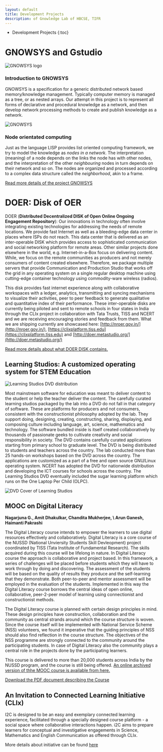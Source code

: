 ```yaml
--- 
layout: default
title: Development Projects
description: of Gnowledge Lab of HBCSE, TIFR
---
```

<!---{% include menu.html %}--->
* Development Projects
{:toc}	 

# GNOWSYS and Gstudio


![GNOWSYS logo](https://www.gnu.org/software/gnowsys/gnowsys-logo-revised-small.png)

### Introduction to GNOWSYS

GNOWSYS is a specification for a generic distributed network based
memory/knowledge management. Typically computer memory is managed as a
tree, or as nested arrays. Our attempt in this project is to represent
all forms of declarative and procedural knowledge as a network, and then
develop network processing methods to create and publish knowledge as a
network.

![GNOWSYS](https://stemgames.metastudio.org/uploads/default/original/2X/e/ec4d81cc161b4732d7b927b1ef5100116c5a911d.png)


### Node orientated computing

Just as the language LISP provides list oriented computing framework, we
try to model the knowledge as *nodes in a network*. The interpretation
(meaning) of a node depends on the links the node has with other nodes,
and the interpretation of the other *neighbouring* nodes in turn depends
on their network and so on. The nodes are organized and processed
according to a complex data structure called the *neighborhood*, akin to
a frame.

[Read more details of the project GNOWSYS](https://www.gnowledge.org/projects/gnowsys.html)

# DOER: Disk of OER

DOER (**Distributed Decentralized DISK of Open Online Ongoing
Engagement Repository**): Our innovations in technology often involve
integrating existing technologies for addressing the needs of remote
locations. We provide fast Internet as well as a bleeding-edge data
center in places where ISPs do not reach. This data center that is
delivered as an inter-operable DISK which provides access to
sophisticated communication and social networking platform for remote
areas. Other similar projects done elsewhere in the world,
e.g. Internet-in-a-Box focus on delivering content. While, we focus on
the remote communities as producers and not merely consumers of
content created elsewhere. Therefore, we package multiple servers that
provide Communication and Production Studio that works off the grid in
any operating system on a single regular desktop machine using
cutting-edge container technology using commodity-ware wireless
(radios).

This disk provides fast internet experience along with collaborative
workspaces with a ledger, analytics, transmitting and syncing
mechanisms to visualize their activities, peer to peer feedback to
generate qualitative and quantitative index of their performance.
These inter-operable disks are currently being piloted and sent to
remote schools in four states in India through the CLIx project in
collaboration with Tata Trusts, TISS and NCERT and we are receiving
encouraging stories and feedback from them. What we are shipping
currently are showcased here:
[http://nroer.gov.in/](http://nroer.gov.in/),
[https://clixplatform.tiss.edu](https://clixplatform.tiss.edu) and
[http://doer.metastudio.org/](http://doer.metastudio.org/)

[Read more details about what DOER DISK contains.](https://www.gnowledge.org/projects/doer.html)

## Learning Studios: A customized operating system for STEM Education
![Learning Studios DVD distribution](https://metastudio.org/uploads/default/original/2X/2/242f2bc7d543254c36a9a9aa7c5b89d5147ed387.jpeg)

Most mainstream software for education was meant to deliver content to
the student or help the teacher deliver the content. The carefully
curated learning studios packaged by the lab into a DVD do not fall in
that category of software. These are platforms for producers and not
consumers, consistent with the constructionist philosophy adopted by
the lab. They support doing, designing, creating, constructing,
sharing, displaying, and composing culture including language, art,
science, mathematics and technology.  The software bundled inside is
itself created collaboratively by thousands of passionate geeks to
cultivate creativity and social responsibility in society.  The DVD
contains carefully curated applications starting from primary school
to graduate level. The DVD is being distributed to students and
teachers across the country. The lab conducted more than 25 hands-on
workshops based on the DVD across the country. The applications are
custom­ized as a part of a free and open source GNU/Linux operating
system. NCERT has adopted the DVD for nationwide distribution and
developing the ICT courses for schools across the country.  The
Learning Studios DVD eventually included the sugar learning platform
which runs on the One Laptop Per Child (OLPC).

![DVD Cover of Learning Studios](https://metastudio.org/uploads/default/original/2X/a/adb8c5ba5ac40d82fb71ba9b709fe4718dc126d9.png)

## MOOC on Digital Literacy

**Nagarjuna G., Amit Dhakulkar, Chandita Mukherjee, \\
Arun Ganesh, Haimanti Pakrashi**

The Digital Literacy course intends to empower the learners to use
digital resources effectively and collaboratively. Digital Literacy is
a core course of the NUSSD (National Unviersity Students Skill
Devleopment) project coordinated by TISS (Tata Institute of
Fundamental Research). The skills acquired during this course will be
lifelong in nature. In Digital Literacy course the approach is
collaborative and project based. In this framework, a series of
challenges will be placed before students which they will have to work
through by doing and discovering. The assessment of the students will
be based on the quality of results they produce and the self-learning
that they demonstrate. Both peer-to-peer and mentor assessment will be
employed in the evaluation of the students. Implemented in this way
the Digital Literacy course borrows the central ideas of open online,
collaborative, peer-2-peer model of learning using connectionist and
constructionist methods.

The Digital Literacy course is planned with certain design principles
in mind. These design principles have construction, collaboration and
the community as central strands around which the course structure is
woven. Since the course itself will be implemented with National
Service Scheme (NSS) volunteers, we found it imperative that the
guiding principles of NSS should also find reflection in the course
structure. The objectives of the NSS programme are strongly connected
to the community around the participating students. In case of Digital
Literacy also the community plays a central role in the projects done
by the participating learners.

This course is delivered to more than 20,000 students across India by
the NUSSD program, and the course is still being offered. [An online archived version of thhe MOOC course is available from here.](http://courses.metastudio.org/courses/gnowledgeLab/DL101/2014/about)

[Download the PDF document describing the Course](http://gnowledge.org/~nagarjun/dl-booklet-3.0.-gn.pdf)

## An Invitation to Connected Learning Initiative (CLIx)

I2C is designed to be an easy and exemplary connected learning experience, facilitated through a specially designed course platform - a social space where collaborative interactions happen. i2C aims to prepare learners for conceptual and investigative engagements in Science, Mathematics and English Communication as offered through CLIx.

More details about initiative can be found [here](https://clix.tiss.edu/curriculum/invitation-to-clix/)
